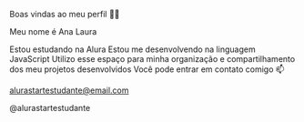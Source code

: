 Boas vindas ao meu perfil 💙💙

Meu nome é Ana Laura

Estou estudando na Alura Estou me desenvolvendo na linguagem JavaScript Utilizo esse espaço para minha organização e compartilhamento dos meu projetos desenvolvidos Você pode entrar em contato comigo 📫

alurastartestudante@email.com

@alurastartestudante
